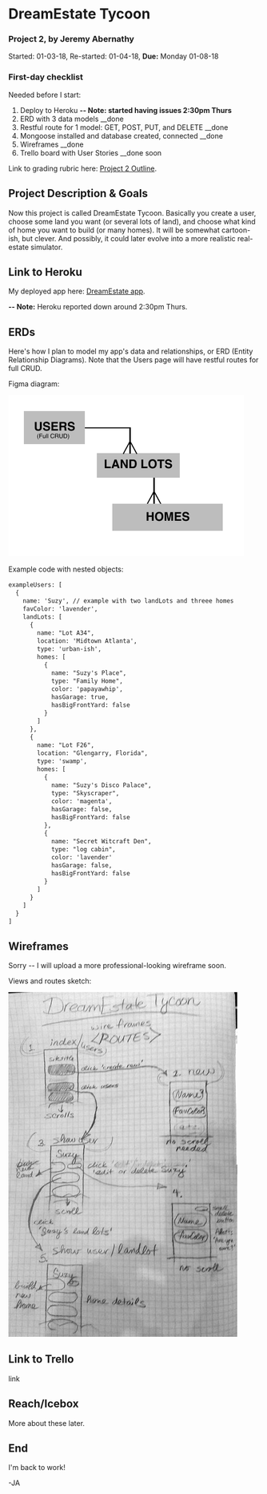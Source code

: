 # DreamEstate Tycoon

### Project 2, by Jeremy Abernathy

Started: 01-03-18, Re-started: 01-04-18, **Due:** Monday 01-08-18

### First-day checklist

Needed before I start:

1. Deploy to Heroku 
**-- Note: started having issues 2:30pm Thurs**
2. ERD with 3 data models __done
3. Restful route for 1 model: GET, POST, PUT, and DELETE __done
4. Mongoose installed and database created, connected __done
5. Wireframes __done
6. Trello board with User Stories __done soon

Link to grading rubric here: [Project 2 Outline](https://git.generalassemb.ly/atl-wdi/wdi-curriculum/tree/master/projects/unit_02).

## Project Description & Goals

Now this project is called DreamEstate Tycoon. Basically you create a user, choose some land you want (or several lots of land), and choose what kind of home you want to build (or many homes). It will be somewhat cartoon-ish, but clever. And possibly, it could later evolve into a more realistic real-estate simulator.

## Link to Heroku

My deployed app here: [DreamEstate app](https://boiling-bastion-78431.herokuapp.com/). 

**-- Note:** Heroku reported down around 2:30pm Thurs.

## ERDs

Here's how I plan to model my app's data and relationships, or ERD (Entity Relationship Diagrams). Note that the Users page will have restful routes for full CRUD. 

Figma diagram:

![Figma image](z_dream-estate_ERD-1.png "Figma image")

Example code with nested objects:

```
exampleUsers: [
  {
    name: 'Suzy', // example with two landLots and threee homes
    favColor: 'lavender',
    landLots: [
      {
        name: "Lot A34",
        location: 'Midtown Atlanta',
        type: 'urban-ish',
        homes: [
          {
            name: "Suzy's Place",
            type: "Family Home",
            color: 'papayawhip',
            hasGarage: true,
            hasBigFrontYard: false
          }
        ]
      },
      {
        name: "Lot F26",
        location: "Glengarry, Florida",
        type: 'swamp',
        homes: [
          {
            name: "Suzy's Disco Palace",
            type: "Skyscraper",
            color: 'magenta',
            hasGarage: false,
            hasBigFrontYard: false
          },
          {
            name: "Secret Witcraft Den",
            type: "log cabin",
            color: 'lavender'
            hasGarage: false,
            hasBigFrontYard: false
          }
        ]
      }
    ]
  }
]
```

## Wireframes

Sorry -- I will upload a more professional-looking wireframe soon.

Views and routes sketch:

![Hand-drawn image](z_dream-estate_WIREFRAME-1.png "hand-drawn image")

## Link to Trello

link 

## Reach/Icebox

More about these later. 

## End

I'm back to work!

-JA